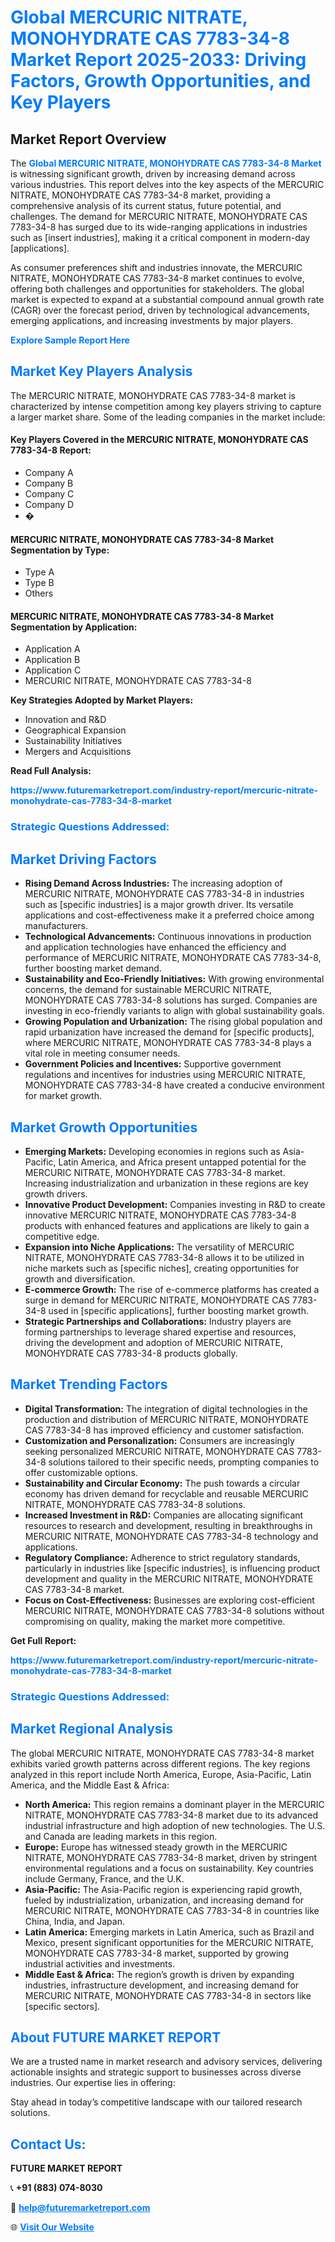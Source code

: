 <h1 style="color: #007BFF;">Global MERCURIC NITRATE, MONOHYDRATE CAS 7783-34-8 Market Report 2025-2033: Driving Factors, Growth Opportunities, and Key Players</h1>

<section id="overview">
<h2>Market Report Overview</h2>
<p>The <a href="https://www.futuremarketreport.com/industry-report/mercuric-nitrate-monohydrate-cas-7783-34-8-market" style="color: #007BFF; text-decoration: none;"><strong>Global MERCURIC NITRATE, MONOHYDRATE CAS 7783-34-8 Market</strong></a> is witnessing significant growth, driven by increasing demand across various industries. This report delves into the key aspects of the MERCURIC NITRATE, MONOHYDRATE CAS 7783-34-8 market, providing a comprehensive analysis of its current status, future potential, and challenges. The demand for MERCURIC NITRATE, MONOHYDRATE CAS 7783-34-8 has surged due to its wide-ranging applications in industries such as [insert industries], making it a critical component in modern-day [applications].</p>
<p>As consumer preferences shift and industries innovate, the MERCURIC NITRATE, MONOHYDRATE CAS 7783-34-8 market continues to evolve, offering both challenges and opportunities for stakeholders. The global market is expected to expand at a substantial compound annual growth rate (CAGR) over the forecast period, driven by technological advancements, emerging applications, and increasing investments by major players.</p>
</section>

<section id="overview">
<p><a href="https://www.futuremarketreport.com/request-sample/reportId=120568" style="color: #007BFF; text-decoration: none;"><strong>Explore Sample Report Here</strong></a></p>
</section>

<section id="key-players">
<h2 style="color: #007BFF;">Market Key Players Analysis</h2>
<p>The MERCURIC NITRATE, MONOHYDRATE CAS 7783-34-8 market is characterized by intense competition among key players striving to capture a larger market share. Some of the leading companies in the market include:</p>
<h4>Key Players Covered in the MERCURIC NITRATE, MONOHYDRATE CAS 7783-34-8 Report:</h4>
<ul><li>Company A</li><li>Company B</li><li>Company C</li><li>Company D</li><li>�</li></ul>
<h4>MERCURIC NITRATE, MONOHYDRATE CAS 7783-34-8 Market Segmentation by Type:</h4>
<ul><li>Type A</li><li>Type B</li><li>Others</li></ul>

<h4>MERCURIC NITRATE, MONOHYDRATE CAS 7783-34-8 Market Segmentation by Application:</h4>
<ul><li>Application A</li><li>Application B</li><li>Application C</li><li>MERCURIC NITRATE, MONOHYDRATE CAS 7783-34-8</li></ul>
<p><strong>Key Strategies Adopted by Market Players:</strong></p>
<ul>
<li>Innovation and R&D</li>
<li>Geographical Expansion</li>
<li>Sustainability Initiatives</li>
<li>Mergers and Acquisitions</li>
</ul>
</section>

<section>
<p><strong>Read Full Analysis: </strong></p><a href="https://www.futuremarketreport.com/industry-report/mercuric-nitrate-monohydrate-cas-7783-34-8-market" style="color: #007BFF; text-decoration: none;"><strong>https://www.futuremarketreport.com/industry-report/mercuric-nitrate-monohydrate-cas-7783-34-8-market</strong></a>
<h3 style="color: #007BFF;">Strategic Questions Addressed:</h3>
</section>

<section id="driving-factors">
<h2 style="color: #007BFF;">Market Driving Factors</h2>
<ul>
<li><strong>Rising Demand Across Industries:</strong> The increasing adoption of MERCURIC NITRATE, MONOHYDRATE CAS 7783-34-8 in industries such as [specific industries] is a major growth driver. Its versatile applications and cost-effectiveness make it a preferred choice among manufacturers.</li>
<li><strong>Technological Advancements:</strong> Continuous innovations in production and application technologies have enhanced the efficiency and performance of MERCURIC NITRATE, MONOHYDRATE CAS 7783-34-8, further boosting market demand.</li>
<li><strong>Sustainability and Eco-Friendly Initiatives:</strong> With growing environmental concerns, the demand for sustainable MERCURIC NITRATE, MONOHYDRATE CAS 7783-34-8 solutions has surged. Companies are investing in eco-friendly variants to align with global sustainability goals.</li>
<li><strong>Growing Population and Urbanization:</strong> The rising global population and rapid urbanization have increased the demand for [specific products], where MERCURIC NITRATE, MONOHYDRATE CAS 7783-34-8 plays a vital role in meeting consumer needs.</li>
<li><strong>Government Policies and Incentives:</strong> Supportive government regulations and incentives for industries using MERCURIC NITRATE, MONOHYDRATE CAS 7783-34-8 have created a conducive environment for market growth.</li>
</ul>
</section>

<section id="growth-opportunities">
<h2 style="color: #007BFF;">Market Growth Opportunities</h2>
<ul>
<li><strong>Emerging Markets:</strong> Developing economies in regions such as Asia-Pacific, Latin America, and Africa present untapped potential for the MERCURIC NITRATE, MONOHYDRATE CAS 7783-34-8 market. Increasing industrialization and urbanization in these regions are key growth drivers.</li>
<li><strong>Innovative Product Development:</strong> Companies investing in R&D to create innovative MERCURIC NITRATE, MONOHYDRATE CAS 7783-34-8 products with enhanced features and applications are likely to gain a competitive edge.</li>
<li><strong>Expansion into Niche Applications:</strong> The versatility of MERCURIC NITRATE, MONOHYDRATE CAS 7783-34-8 allows it to be utilized in niche markets such as [specific niches], creating opportunities for growth and diversification.</li>
<li><strong>E-commerce Growth:</strong> The rise of e-commerce platforms has created a surge in demand for MERCURIC NITRATE, MONOHYDRATE CAS 7783-34-8 used in [specific applications], further boosting market growth.</li>
<li><strong>Strategic Partnerships and Collaborations:</strong> Industry players are forming partnerships to leverage shared expertise and resources, driving the development and adoption of MERCURIC NITRATE, MONOHYDRATE CAS 7783-34-8 products globally.</li>
</ul>
</section>

<section id="trending-factors">
<h2 style="color: #007BFF;">Market Trending Factors</h2>
<ul>
<li><strong>Digital Transformation:</strong> The integration of digital technologies in the production and distribution of MERCURIC NITRATE, MONOHYDRATE CAS 7783-34-8 has improved efficiency and customer satisfaction.</li>
<li><strong>Customization and Personalization:</strong> Consumers are increasingly seeking personalized MERCURIC NITRATE, MONOHYDRATE CAS 7783-34-8 solutions tailored to their specific needs, prompting companies to offer customizable options.</li>
<li><strong>Sustainability and Circular Economy:</strong> The push towards a circular economy has driven demand for recyclable and reusable MERCURIC NITRATE, MONOHYDRATE CAS 7783-34-8 solutions.</li>
<li><strong>Increased Investment in R&D:</strong> Companies are allocating significant resources to research and development, resulting in breakthroughs in MERCURIC NITRATE, MONOHYDRATE CAS 7783-34-8 technology and applications.</li>
<li><strong>Regulatory Compliance:</strong> Adherence to strict regulatory standards, particularly in industries like [specific industries], is influencing product development and quality in the MERCURIC NITRATE, MONOHYDRATE CAS 7783-34-8 market.</li>
<li><strong>Focus on Cost-Effectiveness:</strong> Businesses are exploring cost-efficient MERCURIC NITRATE, MONOHYDRATE CAS 7783-34-8 solutions without compromising on quality, making the market more competitive.</li>
</ul>
</section>

<section>
<p><strong>Get Full Report: </strong></p><a href="https://www.futuremarketreport.com/industry-report/mercuric-nitrate-monohydrate-cas-7783-34-8-market" style="color: #007BFF; text-decoration: none;"><strong>https://www.futuremarketreport.com/industry-report/mercuric-nitrate-monohydrate-cas-7783-34-8-market</strong></a>
<h3 style="color: #007BFF;">Strategic Questions Addressed:</h3>
</section>


<section id="regional-analysis">
<h2 style="color: #007BFF;">Market Regional Analysis</h2>
<p>The global MERCURIC NITRATE, MONOHYDRATE CAS 7783-34-8 market exhibits varied growth patterns across different regions. The key regions analyzed in this report include North America, Europe, Asia-Pacific, Latin America, and the Middle East & Africa:</p>
<ul>
<li><strong>North America:</strong> This region remains a dominant player in the MERCURIC NITRATE, MONOHYDRATE CAS 7783-34-8 market due to its advanced industrial infrastructure and high adoption of new technologies. The U.S. and Canada are leading markets in this region.</li>
<li><strong>Europe:</strong> Europe has witnessed steady growth in the MERCURIC NITRATE, MONOHYDRATE CAS 7783-34-8 market, driven by stringent environmental regulations and a focus on sustainability. Key countries include Germany, France, and the U.K.</li>
<li><strong>Asia-Pacific:</strong> The Asia-Pacific region is experiencing rapid growth, fueled by industrialization, urbanization, and increasing demand for MERCURIC NITRATE, MONOHYDRATE CAS 7783-34-8 in countries like China, India, and Japan.</li>
<li><strong>Latin America:</strong> Emerging markets in Latin America, such as Brazil and Mexico, present significant opportunities for the MERCURIC NITRATE, MONOHYDRATE CAS 7783-34-8 market, supported by growing industrial activities and investments.</li>
<li><strong>Middle East & Africa:</strong> The region’s growth is driven by expanding industries, infrastructure development, and increasing demand for MERCURIC NITRATE, MONOHYDRATE CAS 7783-34-8 in sectors like [specific sectors].</li>
</ul>
</section>

<footer>
<h2 style="color: #007BFF;">About FUTURE MARKET REPORT</h2>
<p>We are a trusted name in market research and advisory services, delivering actionable insights and strategic support to businesses across diverse industries. Our expertise lies in offering:</p>

<p>Stay ahead in today’s competitive landscape with our tailored research solutions.</p>

<h2 style="color: #007BFF;">Contact Us:</h2>
<p><strong>FUTURE MARKET REPORT</strong></p>
<p>📞 <strong>+91 (883) 074-8030</strong></p>
<p>📧 <strong><a href="mailto:help@futuremarketreport.com" style="color: #007BFF;">help@futuremarketreport.com</a></strong></p>
<p>🌐 <strong><a href="https://www.futuremarketreport.com/" style="color: #007BFF;">Visit Our Website</a></strong></p>
</footer>